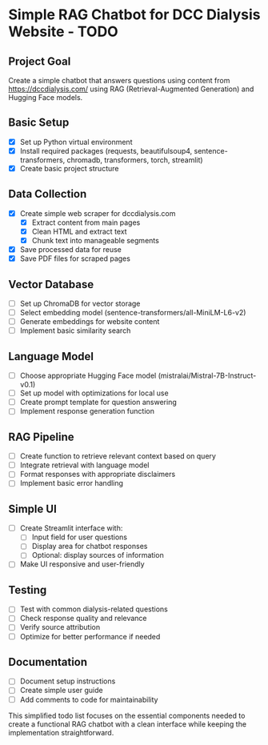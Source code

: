 # Simple RAG Chatbot for DCC Dialysis Website - TODO

## Project Goal
Create a simple chatbot that answers questions using content from https://dccdialysis.com/ using RAG (Retrieval-Augmented Generation) and Hugging Face models.

## Basic Setup
- [x] Set up Python virtual environment
- [x] Install required packages (requests, beautifulsoup4, sentence-transformers, chromadb, transformers, torch, streamlit)
- [x] Create basic project structure

## Data Collection
- [x] Create simple web scraper for dccdialysis.com
  - [x] Extract content from main pages
  - [x] Clean HTML and extract text
  - [x] Chunk text into manageable segments
- [x] Save processed data for reuse
- [x] Save PDF files for scraped pages

## Vector Database
- [ ] Set up ChromaDB for vector storage
- [ ] Select embedding model (sentence-transformers/all-MiniLM-L6-v2)
- [ ] Generate embeddings for website content
- [ ] Implement basic similarity search

## Language Model
- [ ] Choose appropriate Hugging Face model (mistralai/Mistral-7B-Instruct-v0.1)
- [ ] Set up model with optimizations for local use
- [ ] Create prompt template for question answering
- [ ] Implement response generation function

## RAG Pipeline
- [ ] Create function to retrieve relevant context based on query
- [ ] Integrate retrieval with language model
- [ ] Format responses with appropriate disclaimers
- [ ] Implement basic error handling

## Simple UI
- [ ] Create Streamlit interface with:
  - [ ] Input field for user questions
  - [ ] Display area for chatbot responses
  - [ ] Optional: display sources of information
- [ ] Make UI responsive and user-friendly

## Testing
- [ ] Test with common dialysis-related questions
- [ ] Check response quality and relevance
- [ ] Verify source attribution
- [ ] Optimize for better performance if needed

## Documentation
- [ ] Document setup instructions
- [ ] Create simple user guide
- [ ] Add comments to code for maintainability

This simplified todo list focuses on the essential components needed to create a functional RAG chatbot with a clean interface while keeping the implementation straightforward.
